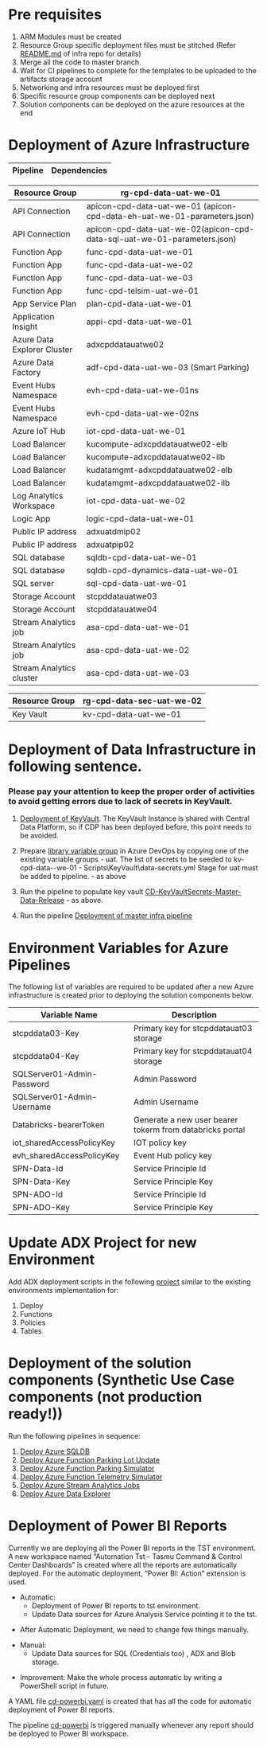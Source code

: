 # Pre requisites
1. ARM Modules must be created
1. Resource Group specific deployment files must be stitched
(Refer [README.md](https://dev.azure.com/TASMUCP/TASMU%20Central%20Platform/_git/infra?path=%2FREADME.md&_a=preview) of infra repo for details)
1. Merge all the code to master branch.
1. Wait for CI pipelines to complete for the templates to be uploaded to the artifacts storage account
1. Networking and infra resources must be deployed first
1. Specific resource group components can be deployed next
1. Solution components can be deployed on the azure resources at the end

# Deployment of Azure Infrastructure

|Pipeline|Dependencies |
|--|--|


|Resource Group|rg-cpd-data-uat-we-01|
|--|--|
|API Connection |apicon-cpd-data-uat-we-01 (apicon-cpd-data-eh-uat-we-01-parameters.json) |
|API Connection  |apicon-cpd-data-uat-we-02(apicon-cpd-data-sql-uat-we-01-parameters.json)  |
|Function App  |func-cpd-data-uat-we-01  |
|Function App  |func-cpd-data-uat-we-02  |
|Function App | func-cpd-data-uat-we-03 |
|Function App  | func-cpd-telsim-uat-we-01 |
|App Service Plan  | plan-cpd-data-uat-we-01 |
|Application Insight  | appi-cpd-data-uat-we-01 |
|Azure Data Explorer Cluster  |adxcpddatauatwe02  |
|Azure Data Factory  |adf-cpd-data-uat-we-03 (Smart Parking) |
|Event Hubs Namespace   |evh-cpd-data-uat-we-01ns  |
|Event Hubs Namespace   |evh-cpd-data-uat-we-02ns  |
|Azure IoT Hub  |iot-cpd-data-uat-we-01  |
|Load Balancer  |kucompute-adxcpddatauatwe02-elb  |
|Load Balancer  |kucompute-adxcpddatauatwe02-ilb  |
|Load Balancer  |kudatamgmt-adxcpddatauatwe02-elb|
|Load Balancer  |kudatamgmt-adxcpddatauatwe02-ilb|
|Log Analytics Workspace  |iot-cpd-data-uat-we-02  |
|Logic App  |logic-cpd-data-uat-we-01  |
|Public IP address  |adxuatdmip02 |
|Public IP address  |adxuatpip02 |
|SQL database  |sqldb-cpd-data-uat-we-01  |
|SQL database  |sqldb-cpd-dynamics-data-uat-we-01  |
|SQL server  |sql-cpd-data-uat-we-01  |
|Storage Account  |stcpddatauatwe03  |
|Storage Account  |stcpddatauatwe04  |
|Stream Analytics job  |asa-cpd-data-uat-we-01  |
|Stream Analytics job  |asa-cpd-data-uat-we-02  |
|Stream Analytics cluster  |asa-cpd-data-uat-we-03  |

|Resource Group|rg-cpd-data-sec-uat-we-02|
|--|--|
|Key Vault |kv-cpd-data-uat-we-01|


# Deployment of Data Infrastructure in following sentence.

### Please pay your attention to keep the proper order of activities to avoid getting errors due to lack of secrets in KeyVault.


1. [Deployment of KeyVault](https://dev.azure.com/TASMUCP/TASMU%20Central%20Platform/_build?definitionId=488). The KeyVault Instance is shared with Central Data Platform, so if CDP has been deployed before, this point needs to be avoided.
1. Prepare [library variable group](https://dev.azure.com/TASMUCP/TASMU%20Central%20Platform/_library?itemType=VariableGroups) in Azure DevOps by copying one of the existing variable groups - uat.
The list of secrets to be seeded to kv-cpd-data-<env>-we-01 - Scripts\KeyVault\data-secrets.yml
Stage for uat must be added to pipeline. -  as above

1. Run the pipeline to populate key vault [CD-KeyVaultSecrets-Master-Data-Release](https://dev.azure.com/TASMUCP/TASMU%20Central%20Platform/_build?definitionId=966) - as above.
1.  Run the pipeline [Deployment of master infra pipeline](https://dev.azure.com/TASMUCP/TASMU%20Central%20Platform/_build?definitionId=511)

# Environment Variables for Azure Pipelines
The following list of variables are required to be updated after a new Azure infrastructure is created prior to deploying the solution components below.


|Variable Name| Description |
|--|--|
| stcpddata03-Key | Primary key for stcpddatauat03 storage |
| stcpddata04-Key | Primary key for stcpddatauat04 storage |
| SQLServer01-Admin-Password | Admin Password |
| SQLServer01-Admin-Username | Admin Username |
| Databricks-bearerToken | Generate a new user bearer tokerm from databricks portal |
| iot_sharedAccessPolicyKey | IOT policy key |
| evh_sharedAccessPolicyKey | Event Hub policy key |
| SPN-Data-Id | Service Principle Id |
| SPN-Data-Key | Service Principle Key |
| SPN-ADO-Id | Service Principle Id |
| SPN-ADO-Key | Service Principle Key |

# Update ADX Project for new Environment
Add ADX deployment scripts in the following [project](https://dev.azure.com/TASMUCP/TASMU%20Central%20Platform/_git/data-platform?path=%2FSmartParking%2FMcs.Tasmu.SmartParking.ADX) similar to the existing environments implementation for:
1. Deploy
1. Functions
1. Policies 
1. Tables

# Deployment of the solution components (Synthetic Use Case components (not production ready!))
Run the following pipelines in sequence:
1. [Deploy Azure SQLDB](https://dev.azure.com/TASMUCP/TASMU%20Central%20Platform/_build?definitionId=501)
1. [Deploy Azure Function Parking Lot Update](https://dev.azure.com/TASMUCP/TASMU%20Central%20Platform/_build?definitionId=543)
1. [Deploy Azure Function Parking Simulator](https://dev.azure.com/TASMUCP/TASMU%20Central%20Platform/_build?definitionId=544)
1. [Deploy Azure Function Telemetry Simulator](https://dev.azure.com/TASMUCP/TASMU%20Central%20Platform/_build?definitionId=625)
1. [Deploy Azure Stream Analytics Jobs](https://dev.azure.com/TASMUCP/TASMU%20Central%20Platform/_build?definitionId=545)
1. [Deploy Azure Data Explorer](https://dev.azure.com/TASMUCP/TASMU%20Central%20Platform/_build?definitionId=559)


# Deployment of Power BI Reports
Currently we are deploying all the Power BI reports in the TST environment. A new workspace named “Automation Tst - Tasmu Command & Control Center Dashboards” is created where all the reports are automatically deployed.
For the automatic deployment, “Power BI: Action” extension is used.
* Automatic:
  * Deployment of Power BI reports to tst environment.
  * Update Data sources for Azure Analysis Service pointing it to the tst.
- After Automatic Deployment, we need to change few things manually.
* Manual:
  * Update Data sources for SQL (Credentials too) , ADX and Blob storage.

-	Improvement: Make the whole process automatic by writing a PowerShell script in future.

A YAML file [cd-powerbi.yaml](https://dev.azure.com/TASMUCP/TASMU%20Central%20Platform/_git/data-platform?path=%2Fpipelines%2Fdeploy%2Fcd-powerbi.yml) is created that has all the code for automatic deployment of Power BI reports.

The pipeline [cd-powerbi](https://dev.azure.com/TASMUCP/TASMU%20Central%20Platform/_build?definitionId=735&_a=summary&view=runs) is triggered manually whenever any report should be deployed to Power BI workspace.






